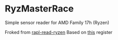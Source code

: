 # RyzMasterRace

Simple sensor reader for AMD Family 17h (Ryzen)

Froked from [rapl-read-ryzen](https://github.com/djselbeck/rapl-read-ryzen)
Based on [this](https://developer.amd.com/wp-content/resources/56255_3_03.PDF) register

